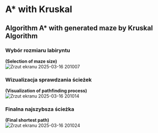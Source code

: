 # A* with Kruskal

## Algorithm A* with generated maze by Kruskal Algorithm

### Wybór rozmiaru labiryntu
**(Selection of maze size)**  
![Zrzut ekranu 2025-03-16 201007](https://github.com/user-attachments/assets/c739c55c-bfad-4b92-aab8-ce3fe049914e)

### Wizualizacja sprawdzania ścieżek
**(Visualization of pathfinding process)**  
![Zrzut ekranu 2025-03-16 201014](https://github.com/user-attachments/assets/11e3392e-29e8-421b-9a6a-ff7ff5ee4ebd)

### Finalna najszybsza ścieżka
**(Final shortest path)**  
![Zrzut ekranu 2025-03-16 201024](https://github.com/user-attachments/assets/7653dab5-4243-4ff2-af7c-de8f0852abf2)
